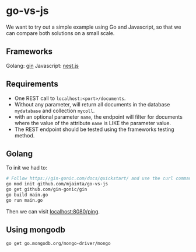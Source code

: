 # go-vs-js

We want to try out a simple example using Go and Javascript, so that we can compare both solutions on a small scale.

## Frameworks

Golang: [gin](https://gin-gonic.com/)
Javascript: [nest.js](https://nestjs.com/)

## Requirements

* One REST call to `localhost:<port>/documents`.
* Without any parameter, will return all documents in the database `mydatabase` and collection `mycoll`.
* with an optional parameter `name`, the endpoint will filter for documents where the value of the attribute `name` is LIKE the parameter value.
* The REST endpoint should be tested using the frameworks testing method.

## Golang

To init we had to:
```bash
# Follow https://gin-gonic.com/docs/quickstart/ and use the curl command to get the main.go
go mod init github.com/mjainta/go-vs-js
go get github.com/gin-gonic/gin
go build main.go
go run main.go
```

Then we can visit [localhost:8080/ping](localhost:8080/ping).

## Using mongodb

```bash
go get go.mongodb.org/mongo-driver/mongo
```
